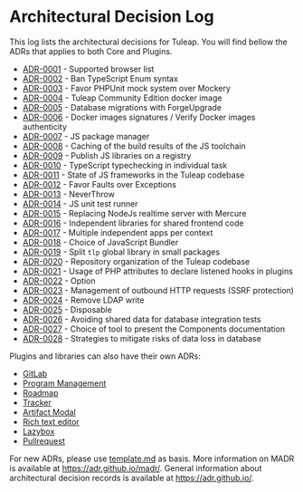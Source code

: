 # Architectural Decision Log

This log lists the architectural decisions for Tuleap. You will find bellow the ADRs that applies to both Core and Plugins.

<!-- adrlog -- Regenerate the content by using `pnpm dlx adr-log -e template.md -i` -->

* [ADR-0001](0001-supported-browser-versions.md) - Supported browser list
* [ADR-0002](0002-ban-typescript-enum.md) - Ban TypeScript Enum syntax
* [ADR-0003](0003-favor-phpunit-mock-over-mockery.md) - Favor PHPUnit mock system over Mockery
* [ADR-0004](0004-tuleap-community-edition-docker-image.md) - Tuleap Community Edition docker image
* [ADR-0005](0005-forgeupgrade.md) - Database migrations with ForgeUpgrade
* [ADR-0006](0006-sign-docker-images.md) - Docker images signatures / Verify Docker images authenticity
* [ADR-0007](0007-js-package-manager.md) - JS package manager
* [ADR-0008](0008-cache-js-toolchain-build-results.md) - Caching of the build results of the JS toolchain
* [ADR-0009](0009-publish-js-lib-registry.md) - Publish JS libraries on a registry
* [ADR-0010](0010-ts-typechecking-individual-task.md) - TypeScript typechecking in individual task
* [ADR-0011](0011-js-framework.md) - State of JS frameworks in the Tuleap codebase
* [ADR-0012](0012-faults-over-exceptions.md) - Favor Faults over Exceptions
* [ADR-0013](0013-neverthrow.md) - NeverThrow
* [ADR-0014](0014-js-unit-test-runner.md) - JS unit test runner
* [ADR-0015](0015-mercure-realtime.md) - Replacing NodeJs realtime server with Mercure
* [ADR-0016](0016-frontend-libraries.md) - Independent libraries for shared frontend code
* [ADR-0017](0017-multiple-apps-per-context.md) - Multiple independent apps per context
* [ADR-0018](0018-js-bundler.md) - Choice of JavaScript Bundler
* [ADR-0019](0019-split-tlp.md) - Split `tlp` global library in small packages
* [ADR-0020](0020-repository-organization-tuleap-codebase.md) - Repository organization of the Tuleap codebase
* [ADR-0021](0021-attributes-based-events.md) - Usage of PHP attributes to declare listened hooks in plugins
* [ADR-0022](0022-option.md) - Option
* [ADR-0023](0023-outbound-http-requests.md) - Management of outbound HTTP requests (SSRF protection)
* [ADR-0024](0024-remove-ldap-write.md) - Remove LDAP write
* [ADR-0025](0025-disposable.md) - Disposable
* [ADR-0026](0026-integration-tests-teardown.md) - Avoiding shared data for database integration tests
* [ADR-0027](0027-component-documentation.md) - Choice of tool to present the Components documentation
* [ADR-0028](0028-prevent-data-loss.md) - Strategies to mitigate risks of data loss in database

<!-- adrlogstop -->

Plugins and libraries can also have their own ADRs:
* [GitLab](../plugins/gitlab/adr/glossary.md)
* [Program Management](../plugins/program_management/adr/index.md)
* [Roadmap](../plugins/roadmap/adr/index.md)
* [Tracker](../plugins/tracker/adr/index.md)
* [Artifact Modal](../plugins/tracker/scripts/lib/artifact-modal/adr/index.md)
* [Rich text editor](../plugins/tracker/scripts/lib/rich-text-editor/adr/index.md)
* [Lazybox](../lib/frontend/lazybox/adr/index.md)
* [Pullrequest](../plugins/pullrequest/adr/index.md)

For new ADRs, please use [template.md](template.md) as basis.
More information on MADR is available at <https://adr.github.io/madr/>.
General information about architectural decision records is available at <https://adr.github.io/>.
